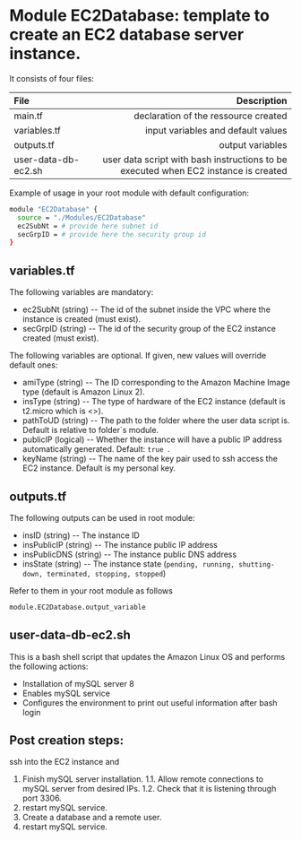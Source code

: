 [//]: # (paste the content of this file onto a markdown editor or interpreter such as https://dillinger.io/ )

# Module EC2Database: template to create an EC2 database server instance.


It consists of four files: 

| File                | Description                          |
| :---                | ---:                                 |
| main.tf             | declaration of the ressource created |
| variables.tf        | input variables and default values   |
| outputs.tf          | output variables                     |
| user-data-db-ec2.sh | user data script with bash instructions to be executed when EC2 instance is created |

Example of usage in your root module with default configuration:
```sh
module "EC2Database" {
  source = "./Modules/EC2Database"
  ec2SubNt = # provide here subnet id
  secGrpID = # provide here the security group id
}
```
## variables.tf

The following variables are mandatory:
* ec2SubNt (string) -- The id of the subnet inside the VPC where the instance is created (must exist).
* secGrpID (string) -- The id of the security group of the EC2 instance created (must exist).

The following variables are optional. If given, new values will override default ones:
*   amiType (string) -- The ID corresponding to the Amazon Machine Image type (default is Amazon Linux 2).
*   insType (string) -- The type of hardware of the EC2 instance (default is t2.micro which is <<free>>).
*   pathToUD (string) -- The path to the folder where the user data script is. Default is relative to folder´s module.
*   publicIP (logical) -- Whether the instance will have a public IP address automatically generated. Default: ```true ```.
*   keyName (string) -- The name of the key pair used to ssh access the EC2 instance. Default is my personal key.


## outputs.tf

The following outputs can be used in root module:
* insID (string) -- The instance ID
* insPublicIP (string) -- The instance public IP address
* insPublicDNS (string) -- The instance public DNS address
* insState (string) -- The instance state (```pending, running, shutting-down, terminated, stopping, stopped```)

Refer to them in your root module as follows
```sh
module.EC2Database.output_variable
```
## user-data-db-ec2.sh

This is a bash shell script that updates the Amazon Linux OS and performs the following actions:
* Installation of mySQL server 8
* Enables mySQL service
* Configures the environment to print out useful information after bash login

## Post creation steps:
ssh into the EC2 instance and
1. Finish mySQL server installation.
1.1. Allow remote connections to mySQL server from desired IPs.
1.2. Check that it is listening through port 3306.
2. restart mySQL service.
3. Create a database and a remote user.
4. restart mySQL service.
